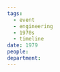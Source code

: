 ```yaml
---
tags:
  - event
  - engineering
  - 1970s
  - timeline
date: 1979
people: 
department:
---
```

<span
	  class='ob-timelines' 
	  data-date='1979'  
	  data-class='orange'> 
</span>